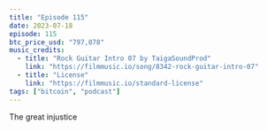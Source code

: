 ```yaml
---
title: "Episode 115"
date: 2023-07-18
episode: 115
btc_price_usd: "797,078"
music_credits:
  - title: "Rock Guitar Intro 07 by TaigaSoundProd"
    link: "https://filmmusic.io/song/8342-rock-guitar-intro-07"
  - title: "License"
    link: "https://filmmusic.io/standard-license"
tags: ["bitcoin", "podcast"]
---
```


The great injustice